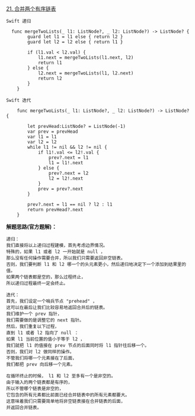 

[21. 合并两个有序链表](https://leetcode-cn.com/problems/merge-two-sorted-lists/)

```
Swift 递归
  
  func mergeTwoLists(_ l1: ListNode?, _ l2: ListNode?) -> ListNode? {
        guard let l1 = l1 else { return l2 }
        guard let l2 = l2 else { return l1 }
        
        if (l1.val < l2.val) {
            l1.next = mergeTwoLists(l1.next, l2)
            return l1
        } else {
            l2.next = mergeTwoLists(l1, l2.next)
            return l2
        }
    }
```

```
Swift 迭代
    
    func mergeTwoLists(_ l1: ListNode?, _ l2: ListNode?) -> ListNode? {

        let prevHead:ListNode? = ListNode(-1)
        var prev = prevHead
        var l1 = l1
        var l2 = l2
        while l1 != nil && l2 != nil {
            if l1!.val <= l2!.val {
                prev?.next = l1
                l1 = l1!.next
            } else {
                prev?.next = l2
                l2 = l2!.next
            }
            prev = prev?.next
        }
        
        prev?.next = l1 == nil ? l2 : l1
        return prevHead?.next
    }

```

**解题思路(官方题解)：**

    递归：
    我们直接将以上递归过程建模，首先考虑边界情况。
    特殊的，如果 l1 或者 l2 一开始就是 null ，
    那么没有任何操作需要合并，所以我们只需要返回非空链表。
    否则，我们要判断 l1 和 l2 哪一个的头元素更小，然后递归地决定下一个添加到结果里的值。
    如果两个链表都是空的，那么过程终止，
    所以递归过程最终一定会终止。
    
    迭代：
    首先，我们设定一个哨兵节点 "prehead" ，
    这可以在最后让我们比较容易地返回合并后的链表。
    我们维护一个 prev 指针，
    我们需要做的是调整它的 next 指针。
    然后，我们重复以下过程，
    直到 l1 或者 l2 指向了 null ：
    如果 l1 当前位置的值小于等于 l2 ，
    我们就把 l1 的值接在 prev 节点的后面同时将 l1 指针往后移一个。
    否则，我们对 l2 做同样的操作。
    不管我们将哪一个元素接在了后面，
    我们都把 prev 向后移一个元素。

    在循环终止的时候， l1 和 l2 至多有一个是非空的。
    由于输入的两个链表都是有序的，
    所以不管哪个链表是非空的，
    它包含的所有元素都比前面已经合并链表中的所有元素都要大。
    这意味着我们只需要简单地将非空链表接在合并链表的后面，
    并返回合并链表。
    
    


